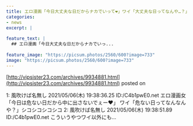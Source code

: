 ```yaml
---
title: エロ漫画「今日大丈夫な日だからナカでいって❤」ワイ「大丈夫な日ってなんや…？」シコシコシコシコ
categories:
- news
excerpt: |
  
feature_text: |
  ## エロ漫画「今日大丈夫な日だからナカでいっ...
  
feature_image: "https://picsum.photos/2560/600?image=733"
image: "https://picsum.photos/2560/600?image=733"
---
```


[http://vipsister23.com/archives/9934881.html](http://vipsister23.com/archives/9934881.html)
posted on 

<!--more-->

1: 風吹けば名無し 2021/05/06(木) 19:38:36.25 ID:/C4b1pwE0.net エロ漫画女「今日は危ない日だから中に出さないでぇー❤」 ワイ「危ない日ってなんなんや？」シコシコシコシコ 2: 風吹けば名無し 2021/05/06(木) 19:38:51.89 ID:/C4b1pwE0.net こういうやつワイ以外にも...
